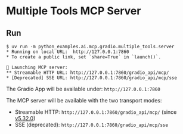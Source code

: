 # Multiple Tools MCP Server

## Run

```console
$ uv run -m python_examples.ai.mcp.gradio.multiple_tools.server
* Running on local URL:  http://127.0.0.1:7860
* To create a public link, set `share=True` in `launch()`.

🔨 Launching MCP server:
** Streamable HTTP URL: http://127.0.0.1:7860/gradio_api/mcp/
* [Deprecated] SSE URL: http://127.0.0.1:7860/gradio_api/mcp/sse
```

The Gradio App will be available under: `http://127.0.0.1:7860`

The MCP server will be available with the two transport modes:

- Streamable HTTP: `http://127.0.0.1:7860/gradio_api/mcp/` (since [v5.32.0](https://github.com/gradio-app/gradio/releases/tag/gradio%405.32.0))
- SSE (deprecated): `http://127.0.0.1:7860/gradio_api/mcp/sse`
